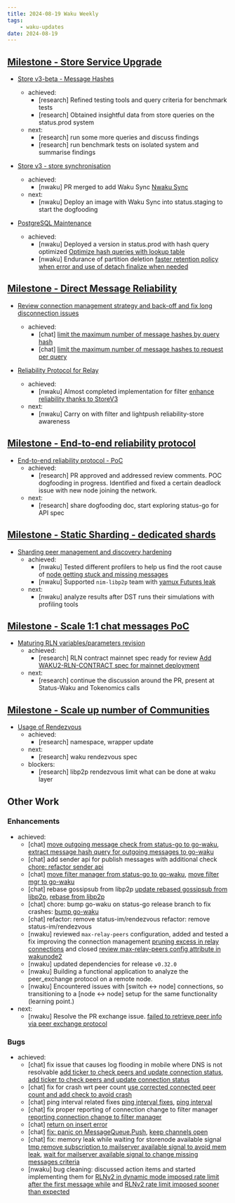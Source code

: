 ```yaml
---
title: 2024-08-19 Waku Weekly
tags:
    - waku-updates
date: 2024-08-19
---
```


## [Milestone - Store Service Upgrade](https://github.com/waku-org/pm/milestone/28)

- [Store v3-beta - Message Hashes](https://github.com/waku-org/pm/issues/131)
  - achieved:
    - [research] Refined testing tools and query criteria for benchmark tests
    - [research] Obtained insightful data from store queries on the status.prod system
  - next:
    - [research] run some more queries and discuss findings
    - [research] run benchmark tests on isolated system and summarise findings

- [Store v3 - store synchronisation](https://github.com/waku-org/pm/issues/132)
  - achieved:
    - [nwaku] PR merged to add Waku Sync [Nwaku Sync](https://github.com/waku-org/nwaku/pull/2403)
  - next:
    - [nwaku] Deploy an image with Waku Sync into status.staging to start the dogfooding

- [PostgreSQL Maintenance](https://github.com/waku-org/pm/issues/119)
  - achieved:
    - [nwaku] Deployed a version in status.prod with hash query optimized [Optimize hash queries with lookup table](https://github.com/waku-org/nwaku/pull/2933)
    - [nwaku] Endurance of partition deletion [faster retention policy when error and use of detach finalize when needed](https://github.com/waku-org/nwaku/pull/2966)

## [Milestone - Direct Message Reliability](https://github.com/waku-org/pm/milestone/29)

- [Review connection management strategy and back-off and fix long disconnection issues](https://github.com/waku-org/pm/issues/177)
  - achieved:
    - [chat] [limit the maximum number of message hashes by query hash](https://github.com/status-im/status-go/pull/5688)
    - [chat] [limit the maximum number of message hashes to request per query](https://github.com/waku-org/go-waku/pull/1190)

- [Reliability Protocol for Relay](https://github.com/waku-org/pm/issues/184)
  - achieved:
    - [nwaku] Almost completed implementation for filter [enhance reliability thanks to StoreV3](https://github.com/waku-org/nwaku/issues/2819)
  - next:
    - [nwaku] Carry on with filter and lightpush reliability-store awareness

## [Milestone - End-to-end reliability protocol](https://github.com/waku-org/pm/milestone/30)

- [End-to-end reliability protocol - PoC](https://github.com/waku-org/pm/issues/193)
  - achieved:
    - [research]  PR approved and addressed review comments. POC dogfooding in progress. Identified and fixed a certain deadlock issue with new node joining the network.
  - next:
    - [research] share dogfooding doc, start exploring status-go for API spec

## [Milestone - Static Sharding - dedicated shards](https://github.com/waku-org/pm/milestone/31)

- [Sharding peer management and discovery hardening](https://github.com/waku-org/pm/issues/172)
  - achieved:
    - [nwaku] Tested different profilers to help us find the root cause of [node getting stuck and missing messages](https://github.com/waku-org/nwaku/issues/2921)
    - [nwaku] Supported `nim-libp2p` team with [yamux Futures leak](https://github.com/vacp2p/nim-libp2p/issues/1165)
  - next:
    - [nwaku] analyze results after DST runs their simulations with profiling tools

## [Milestone - Scale 1:1 chat messages PoC](https://github.com/waku-org/pm/milestone/34)

- [Maturing RLN variables/parameters revision](https://github.com/waku-org/pm/issues/205)
  - achieved:
    - [research] RLN contract mainnet spec ready for review [Add WAKU2-RLN-CONTRACT spec for mainnet deployment](https://github.com/waku-org/specs/pull/30/)
  - next:
    - [research] continue the discussion around the PR, present at Status-Waku and Tokenomics calls

## [Milestone - Scale up number of Communities](https://github.com/waku-org/pm/milestone/32)

- [Usage of Rendezvous](https://github.com/waku-org/pm/issues/199)
  - achieved:
    - [research] namespace, wrapper update
  - next:
    - [research] waku rendezvous spec
  - blockers:
    - [research] libp2p rendezvous limit what can be done at waku layer

## Other Work

### Enhancements

- achieved:
  - [chat] [move outgoing message check from status-go to go-waku](https://github.com/waku-org/go-waku/pull/1180), [extract message hash query for outgoing messages to go-waku](https://github.com/status-im/status-go/pull/5652)
  - [chat] add sender api for publish messages with additional check [chore: refactor sender api](https://github.com/waku-org/go-waku/pull/1187)
  - [chat] [move filter manager from status-go to go-waku](https://github.com/waku-org/go-waku/pull/1177), [move filter mgr to go-waku](https://github.com/status-im/status-go/pull/5653)
  - [chat] rebase gossipsub from libp2p [update rebased gossipsub from libp2p](https://github.com/waku-org/go-waku/pull/1185), [rebase from libp2p](https://github.com/waku-org/go-libp2p-pubsub/pull/2)
  - [chat] chore: bump go-waku on status-go release branch to fix crashes: [bump go-waku](https://github.com/status-im/status-go/pull/5660)
  - [chat] refactor: remove status-im/rendezvous refactor: remove status-im/rendezvous
  - [nwaku] reviewed `max-relay-peers` configuration, added and tested a fix improving the connection management [pruning excess in relay connections](https://github.com/waku-org/nwaku/pull/2965) and closed [review max-relay-peers config attribute in wakunode2](https://github.com/waku-org/nwaku/issues/2929)
  - [nwaku] updated dependencies for release `v0.32.0`
  - [nwaku] Building a functional application to analyze the peer_exchange protocol on a remote node.
  - [nwaku] Encountered issues with [switch ↔ node] connections, so transitioning to a [node ↔ node] setup for the same functionality (learning point.)
- next:
  - [nwaku] Resolve the PR exchange issue. [failed to retrieve peer info via peer exchange protocol](https://github.com/waku-org/nwaku/issues/2875)

### Bugs

- achieved:
  - [chat] fix issue that causes log flooding in mobile where DNS is not resolvable [add ticker to check peers and update connection status](https://github.com/status-im/status-go/pull/5682), [add ticker to check peers and update connection status](https://github.com/status-im/status-go/pull/5689)
  - [chat] fix for crash wrt peer count [use corrected connected peer count and add check to avoid crash](https://github.com/waku-org/go-waku/pull/1182)
  - [chat] ping interval related fixes [ping interval fixes](https://github.com/waku-org/go-waku/pull/1188), [ping interval](https://github.com/waku-org/go-waku/pull/1186)
  - [chat] fix proper reporting of connection change to filter manager [reporting connection change to filter manager](https://github.com/status-im/status-go/pull/5675)
  - [chat] [return on insert error](https://github.com/waku-org/nwaku/pull/2956)
  - [chat] [fix: panic on MessageQueue.Push](https://github.com/status-im/status-go/pull/5662), [keep channels open](https://github.com/waku-org/go-waku/pull/1183)
  - [chat] fix: memory leak while waiting for storenode available signal [tmp remove subscription to mailserver available signal to avoid mem leak](https://github.com/status-im/status-go/pull/5684), [wait for mailserver available signal to change missing messages criteria](https://github.com/status-im/status-go/pull/5686)
  - [nwaku] bug cleaning: discussed action items and started implementing them for [RLNv2 in dynamic mode imposed rate limit after the first message while](https://github.com/waku-org/nwaku/issues/2949) and [RLNv2 rate limit imposed sooner than expected](https://github.com/waku-org/nwaku/issues/2946)
